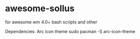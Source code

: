# awesome-sollus
for awesome wm 4.0+
bash scripts and other

Dependencies:
Arc icon theme sudo pacman -S arc-icon-theme
